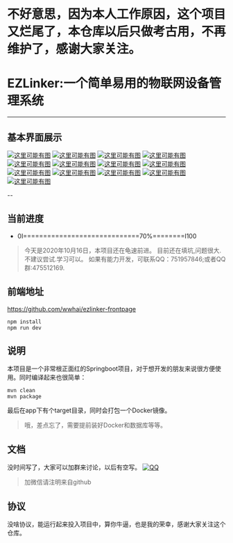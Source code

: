 # 不好意思，因为本人工作原因，这个项目又烂尾了，本仓库以后只做考古用，不再维护了，感谢大家关注。
# EZLinker:一个简单易用的物联网设备管理系统
---
## 基本界面展示
[![这里可能有图](resources/static/pic/1.png)](resources/static/pic/1.png)
[![这里可能有图](resources/static/pic/2.png)](resources/static/pic/2.png)
[![这里可能有图](resources/static/pic/3.png)](resources/static/pic/3.png)
[![这里可能有图](resources/static/pic/4.png)](resources/static/pic/4.png)
[![这里可能有图](resources/static/pic/5.png)](resources/static/pic/5.png)
[![这里可能有图](resources/static/pic/6.png)](resources/static/pic/6.png)
[![这里可能有图](resources/static/pic/7.png)](resources/static/pic/7.png)
[![这里可能有图](resources/static/pic/8.png)](resources/static/pic/8.png)
[![这里可能有图](resources/static/pic/9.png)](resources/static/pic/9.png)
[![这里可能有图](resources/static/pic/10.png)](resources/static/pic/10.png)
[![这里可能有图](resources/static/pic/12.png)](resources/static/pic/12.png)
[![这里可能有图](resources/static/pic/13.png)](resources/static/pic/13.png)
[![这里可能有图](resources/static/pic/14.png)](resources/static/pic/14.png)

--

## 当前进度
- 0I=============================70%========I100
> 今天是2020年10月16日，本项目还在龟速前进。
> 目前还在填坑,问题很大.不建议尝试.学习可以。
> 如果有能力开发，可联系QQ：751957846;或者QQ群:475512169.

## 前端地址
https://github.com/wwhai/ezlinker-frontpage

```shell
npm install 
npm run dev
```

## 说明
本项目是一个非常根正面红的Springboot项目，对于想开发的朋友来说很方便使用。同时编译起来也很简单：
```shell script
mvn clean
mvn package
```
最后在app下有个target目录，同时会打包一个Docker镜像。
> 哦，差点忘了，需要提前装好Docker和数据库等等。

## 文档
没时间写了，大家可以加群来讨论，以后有空写。
[![QQ](resources/static/contract.png)](resources/static/contract.gif)
> 加微信请注明来自github

## 协议
没啥协议，能运行起来投入项目中，算你牛逼，也是我的荣幸，感谢大家关注这个仓库。
